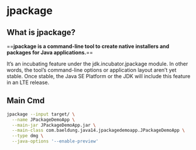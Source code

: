 # jpackage

## What is jpackage?

==**jpackage is a command-line tool to create native installers and packages for Java applications.**==

It’s an incubating feature under the jdk.incubator.jpackage module. In other words, the tool’s command-line options or application layout aren’t yet stable. Once stable, the Java SE Platform or the JDK will include this feature in an LTE release.

## Main Cmd

```sh
jpackage --input target/ \
  --name JPackageDemoApp \
  --main-jar JPackageDemoApp.jar \
  --main-class com.baeldung.java14.jpackagedemoapp.JPackageDemoApp \
  --type dmg \
  --java-options '--enable-preview'
```
